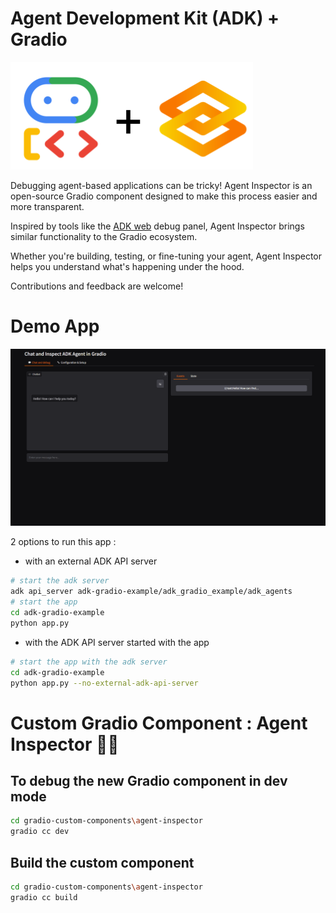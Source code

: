 # Agent Development Kit (ADK) + Gradio

![ADK + Gradio](docs/gradio_adk.png)

Debugging agent-based applications can be tricky!
Agent Inspector is an open-source Gradio component designed to make this process easier and more transparent.

Inspired by tools like the [ADK web](https://github.com/google/adk-web) debug panel, Agent Inspector brings similar functionality to the Gradio ecosystem.

Whether you're building, testing, or fine-tuning your agent, Agent Inspector helps you understand what's happening under the hood.

Contributions and feedback are welcome!

# Demo App

![demo app ADK gradio](docs/demo-app-v01.gif)

2 options to run this app : 
- with an external ADK API server

```bash
# start the adk server
adk api_server adk-gradio-example/adk_gradio_example/adk_agents
# start the app
cd adk-gradio-example
python app.py
```

- with the ADK API server started with the app

```bash
# start the app with the adk server
cd adk-gradio-example
python app.py --no-external-adk-api-server
```

# Custom Gradio Component : Agent Inspector 🕵️‍♂️ 

## To debug the new Gradio component in dev mode
```bash
cd gradio-custom-components\agent-inspector
gradio cc dev
```

## Build the custom component
```bash
cd gradio-custom-components\agent-inspector
gradio cc build
```
